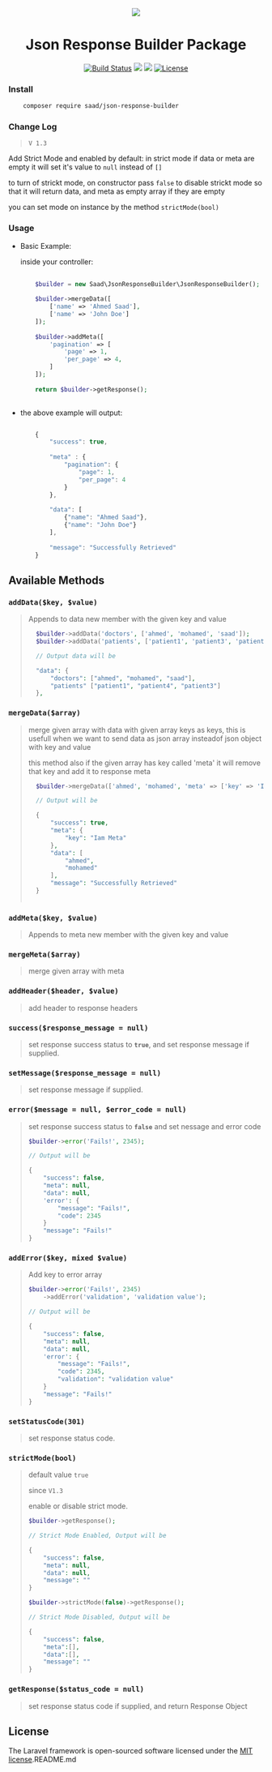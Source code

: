 <p align="center">
	<img src="https://laravel.com/assets/img/components/logo-laravel.svg">
	<h1 align="center">Json Response Builder Package</h1>
</p>

<p align="center">
<a href="https://travis-ci.org/ahmad-sa3d/json-response-builder"><img src="https://travis-ci.org/ahmad-sa3d/json-response-builder.svg?branch=master" alt="Build Status"></a>
<a href="https://codeclimate.com/github/ahmad-sa3d/json-response-builder/maintainability"><img src="https://api.codeclimate.com/v1/badges/84d709814a320dc85f0a/maintainability" /></a>
<a href="https://codeclimate.com/github/ahmad-sa3d/json-response-builder/test_coverage"><img src="https://api.codeclimate.com/v1/badges/84d709814a320dc85f0a/test_coverage" /></a>
<a href="https://packagist.org/packages/saad/json-response-builder"><img src="https://poser.pugx.org/laravel/framework/license.svg" alt="License"></a>
</p>


### Install
``` bash
	composer require saad/json-response-builder
```

### Change Log
> `V 1.3`

Add Strict Mode and enabled by default:
in strict mode if data or meta are empty it will set it's value to `null` instead of `[]`

to turn of strickt mode, on constructor pass `false` to disable strickt mode so that it will return data, and meta as empty array if they are empty

you can set mode on instance by the method `strictMode(bool)`
	
### Usage

* Basic Example:
	
	inside your controller:

		
	``` php
		
		$builder = new Saad\JsonResponseBuilder\JsonResponseBuilder();
		
		$builder->mergeData([
			['name' => 'Ahmed Saad'],
			['name' => 'John Doe']
		]);
		
		$builder->addMeta([
			'pagination' => [
				'page' => 1,
				'per_page' => 4,
			]
		]);
		
		return $builder->getResponse();
		
	```



* the above example will output:

	``` javascript
	
		{
			"success": true,
			
			"meta" : {
				"pagination": {
					"page": 1,
					"per_page": 4
				}
			},
			
			"data": [
				{"name": "Ahmed Saad"},
				{"name": "John Doe"}
			],
			
			"message": "Successfully Retrieved"
		}

	```

	
## Available Methods

### `addData($key, $value)`
> 	Appends to data new member with the given key and value
> 
> ``` php
> 	$builder->addData('doctors', ['ahmed', 'mohamed', 'saad']);
>	$builder->addData('patients', ['patient1', 'patient3', 'patient3']);
>
> 	// Output data will be 
> 
>	"data": {
>		"doctors": ["ahmed", "mohamed", "saad"],
>		"patients" ["patient1", "patient4", "patient3"]
>	},
> 
> 
> ```


### `mergeData($array)`
> 	merge given array with data with given array keys as keys, this is usefull when we want to send data as json array insteadof json object with key and value
> 
> this method also if the given array has key called 'meta' it will remove that key and add it to response meta
> 
> ``` php
> 	$builder->mergeData(['ahmed', 'mohamed', 'meta' => ['key' => 'Iam Meta']]);
>
> 	// Output will be 
> 
> 	{
>	 	"success": true,
>	 	"meta": {
>	 		"key": "Iam Meta"
>	 	},	
>		"data": [
>			"ahmed",
>			"mohamed"
>		],
>		"message": "Successfully Retrieved"
>	}
>		 
> ```

### `addMeta($key, $value)`
> 	Appends to meta new member with the given key and value

### `mergeMeta($array)`
> 	merge given array with meta


### `addHeader($header, $value)`
> 	add header to response headers


### `success($response_message = null)`
> 	set response success status to __`true`__, and set response message if supplied.


### `setMessage($response_message = null)`
> 	set response message if supplied.


### `error($message = null, $error_code = null)`

> 	set response success status to __`false`__ and set nessage and error code
> 
> 	``` php
> 	$builder->error('Fails!', 2345);
>
> 	// Output will be 
> 
> 	{
>	 	"success": false,
>	 	"meta": null,	
>		"data": null,
>		'error': {
>			"message": "Fails!",
>			"code": 2345
>		}
>		"message": "Fails!"
>	}


### `addError($key, mixed $value)`

> 	Add key to error array
> 
> 	``` php
> 	$builder->error('Fails!', 2345)
>		->addError('validation', 'validation value');
>
> 	// Output will be 
> 
> 	{
>	 	"success": false,
>	 	"meta": null,	
>		"data": null,
>		'error': {
>			"message": "Fails!",
>			"code": 2345,
> 			"validation": "validation value"
>		}
>		"message": "Fails!"
>	}


### `setStatusCode(301)`
> 	set response status code.

### `strictMode(bool)`

> default value `true`
> 
> since `V1.3`
> 
> enable or disable strict mode.
>
> 	``` php
> 	$builder->getResponse();
>
> 	// Strict Mode Enabled, Output will be 
> 
> 	{
>	 	"success": false,
>	 	"meta": null,	
>		"data": null,
>		"message": ""
>	}
>
>	$builder->strictMode(false)->getResponse();
>
> 	// Strict Mode Disabled, Output will be 
> 
> 	{
>	 	"success": false,
>	 	"meta":[],	
>		"data":[],
>		"message": ""
>	}

### `getResponse($status_code = null)`
> 	set response status code if supplied, and return Response Object

## License

The Laravel framework is open-sourced software licensed under the [MIT license](http://opensource.org/licenses/MIT).README.md